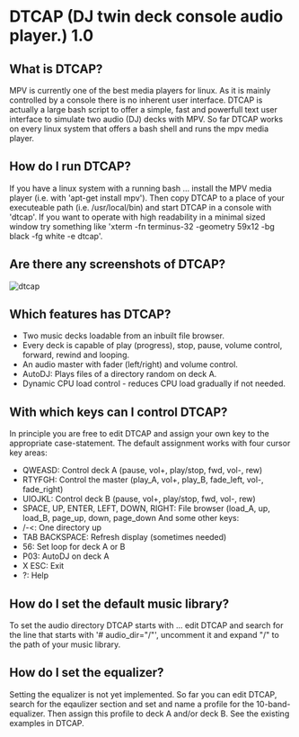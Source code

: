 # DTCAP (DJ twin deck console audio player.) 1.0

## What is DTCAP?
MPV is currently one of the best media players for linux. As it is mainly controlled by a console there is no inherent user interface.
DTCAP is actually a large bash script to offer a simple, fast and powerfull text user interface to simulate two audio (DJ) decks with MPV. So far DTCAP works on every linux system that offers a bash shell and runs the mpv media player.

## How do I run DTCAP?
If you have a linux system with a running bash ... install the MPV media player (i.e. with 'apt-get install mpv'). Then copy DTCAP to a place of your executeable path (i.e. /usr/local/bin) and start DTCAP in a console with 'dtcap'.
If you want to operate with high readability in a minimal sized window try something like 'xterm -fn terminus-32 -geometry 59x12 -bg black -fg white -e dtcap'.

## Are there any screenshots of DTCAP?

![dtcap](https://cloud.githubusercontent.com/assets/16148023/25332135/bc49337a-28e5-11e7-8fa4-fd3b4c96e1c0.jpg)

## Which features has DTCAP?
* Two music decks loadable from an inbuilt file browser.
* Every deck is capable of play (progress), stop, pause, volume control, forward, rewind and looping.
* An audio master with fader (left/right) and volume control.
* AutoDJ: Plays files of a directory random on deck A.
* Dynamic CPU load control - reduces CPU load gradually if not needed.

## With which keys can I control DTCAP?
In principle you are free to edit DTCAP and assign your own key to the appropriate case-statement. The default assignment works with four cursor key areas:
* QWEASD: Control deck A (pause, vol+, play/stop, fwd, vol-, rew)
* RTYFGH: Control the master (play_A, vol+, play_B, fade_left, vol-, fade_right)
* UIOJKL: Control deck B (pause, vol+, play/stop, fwd, vol-, rew)
* SPACE, UP, ENTER, LEFT, DOWN, RIGHT: File browser (load_A, up, load_B, page_up, down, page_down
And some other keys:
* /-<: One directory up
* TAB BACKSPACE: Refresh display (sometimes needed)
* 56: Set loop for deck A or B
* P03: AutoDJ on deck A
* X ESC: Exit
* ?: Help

## How do I set the default music library?
To set the audio directory DTCAP starts with ... edit DTCAP and search for the line that starts with '# audio_dir="/"', uncomment it and expand "/" to the path of your music library.

## How do I set the equalizer?
Setting the equalizer is not yet implemented. So far you can edit DTCAP, search for the eqaulizer section and set and name a profile for the 10-band-equalizer. Then assign this profile to deck A and/or deck B. See the existing examples in DTCAP.
